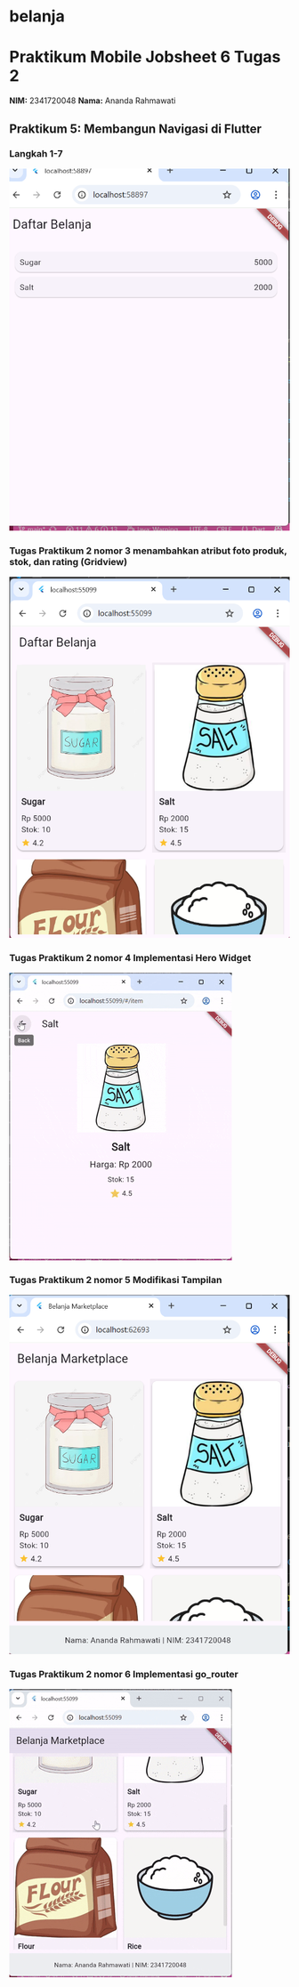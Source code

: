 # belanja
# Praktikum Mobile Jobsheet 6 Tugas 2

**NIM:** 2341720048
**Nama:** Ananda Rahmawati 

## Praktikum 5: Membangun Navigasi di Flutter

### Langkah 1-7
![Layout](images/t2_1.png)

### Tugas Praktikum 2 nomor 3 menambahkan atribut foto produk, stok, dan rating (Gridview)
![Layout](images/t2_2.png)

### Tugas Praktikum 2 nomor 4 Implementasi Hero Widget
![Layout](images/t2_5.gif)

### Tugas Praktikum 2 nomor 5 Modifikasi Tampilan
![Layout](images/t2_3.png)

### Tugas Praktikum 2 nomor 6 Implementasi go_router
![Layout](images/t2_4.gif)